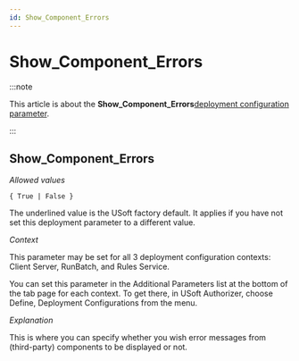 ```yaml
---
id: Show_Component_Errors
---
```


# Show_Component_Errors




:::note

This article is about the **Show_Component_Errors**[deployment configuration parameter](/Authorisation_and_access/Deployment_configurations/Deployment_configuration_parameters.md).

:::

## **Show_Component_Errors**

*Allowed values*

```
{ True | False }
```

The underlined value is the USoft factory default. It applies if you have not set this deployment parameter to a different value.

*Context*

This parameter may be set for all 3 deployment configuration contexts: Client Server, RunBatch, and Rules Service.

You can set this parameter in the Additional Parameters list at the bottom of the tab page for each context. To get there, in USoft Authorizer, choose Define, Deployment Configurations from the menu.

*Explanation*

This is where you can specify whether you wish error messages from (third-party) components to be displayed or not.